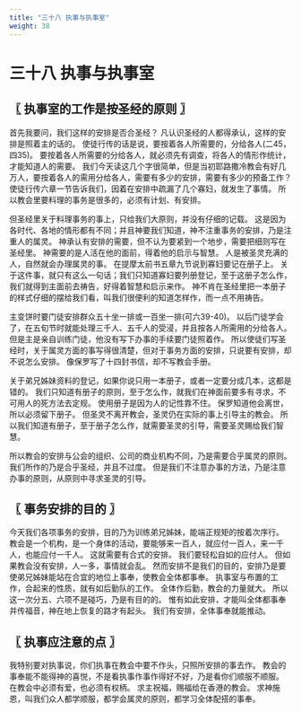 ```yaml
---
title: "三十八 执事与执事室"
weight: 38
---
```


# 三十八 执事与执事室


## 〖 执事室的工作是按圣经的原则 〗

首先我要问，我们这样的安排是否合圣经？
凡认识圣经的人都得承认，这样的安排是照着主的话的。
使徒行传的话是说，要按着各人所需要的，分给各人(二45，四35)。
要按着各人所需要的分给各人，就必须先有调查，将各人的情形作统计，才能知道人的需要。
我们今天读这几个字很简单，但是当初耶路撒冷教会有好几万人，要按着各人的需用分给各人，需要有多少的安排，需要有多少的预备工作？
使徒行传六章一节告诉我们，因着在安排中疏漏了几个寡妇，就发生了事情。
所以教会里要料理的事务是很多的，必须有计划、有安排。

但圣经里关于料理事务的事上，只给我们大原则，并没有仔细的记载。
这是因为各时代、各地的情形都有不同；并且神要我们知道，神不注重事务的安排，乃是注重人的属灵。
神承认有安排的需要，但不认为要紧到一个地步，需要把细则写在圣经里。
神需要的是人活在他的面前，得着他的启示与智慧。
人是被圣灵充满的人，自然就会办理属灵的事。
在提摩太前书五章九节说到寡妇要记在册子上。
关于这件事，就只有这么一句话；我们只知道寡妇要列册登记，至于这册子怎么作，我们就得到主面前去祷告，好得着智慧和启示来作。
神不肯在圣经里把一本册子的样式仔细的摆给我们看，叫我们很便利的知道怎样作，而一点不用祷告。

主变饼时要门徒安排群众五十坐一排或一百坐一排(可六39-40)。
以后门徒学会了，在五旬节时就能处理三千人、五千人的受浸，并且按各人所需用的分给各人。
但是主是亲自训练门徒，他没有写下办事的手续要门徒照着作。
所以使徒们写圣经时，关于属灵方面的事写得很清楚，但对于事务方面的安排，只说要有安排，却不说怎么安排。
像保罗写了十四封书信，却不写教会手册。

关于弟兄姊妹资料的登记，如果你说只用一本册子，或者一定要分成几本，这都是错的。
我们只知道有册子的原则，至于怎么作，就我们在神面前要多有寻求，不可用人的死方法去定规。
使用册子是因为人的记性靠不住。
保罗知道他会离世，所以必须留下册子。
但圣灵不离开教会，圣灵仍在实际的事上引导主的教会。
所以我们知道有册子，至于册子怎么作，就需要圣灵的引导，需要圣灵赐给我们智慧。

所以教会的安排与公会的组织、公司的商业机构不同，乃是需要合乎属灵的原则。
我们所作的乃是合乎圣经，并且不过度。
但是我们不注意办事的方法，乃是注意办事的原则，从原则中寻求圣灵的引导。

## 〖 事务安排的目的 〗

今天我们各项事务的安排，目的乃为训练弟兄姊妹，能端正规矩的按着次序行。
教会是一个机构，是一个身体的活动，要能够来一百人，就应付一百人，来一千人，也能应付一千人。
这就需要有合式的安排。
我们要轻松自如的应付人。
但如果教会没有安排，人一多，事情就会乱。
然而安排不是我们的目的，安排乃是要使弟兄姊妹能站在合宜的地位上事奉，使教会全体都事奉。
执事室与布置的工作，合起来的性质，就有如后勤队的工作。
全体作后勤，教会的力量就大。
所以这一次分五、六项不是碰巧，乃是有目的的。
惟有如此安排，才能叫全体都事奉并传福音，神在地上恢复的路才有起头。
我们有安排，全体事奉就能推动。

## 〖 执事应注意的点 〗

我特别要对执事说，你们执事在教会中要不作头，只照所安排的事去作。
教会的事奉能不能得神的喜悦，不是看执事作事作得好不好，乃是看你们顺服不顺服。
在教会中必须有爱，也必须有权柄。
求主祝福，赐福给在香港的教会。
求神施恩，叫我们众人都学顺服，都学会属灵的原则，都学习全体配搭的事奉。
